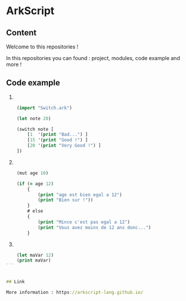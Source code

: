 # ArkScript

## Content

Welcome to this repositories !

In this repositories you can found : project, modules, code example and more !

## Code example 

1.

```clojure
    (import "Switch.ark")

    (let note 20)

    (switch note [
        [1  '(print "Bad...") ]
        [15 '(print "Good !") ]
        [20 '(print "Very Good !") ]
    ])
```


2.

```clojure
    (mut age 10)

    (if (= age 12)
        {
            (print "age est bien egal a 12")
            (print "Bien sur !"))
        }
        # else
        {
            (print "Mince c'est pas egal a 12")
            (print "Vous avez moins de 12 ans donc...")
        } 
```


3.

````clojure
    (let maVar 12)
    (print maVar)
```


## Link

More information : https://arkscript-lang.github.io/